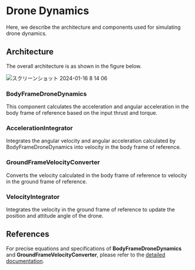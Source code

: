 # Drone Dynamics

Here, we describe the architecture and components used for simulating drone dynamics.

## Architecture

The overall architecture is as shown in the figure below.

![スクリーンショット 2024-01-16 8 14 06](https://github.com/toppers/hakoniwa-px4sim/assets/164193/3d1b9ade-262f-4366-bf15-04bc56347d24)


### BodyFrameDroneDynamics

This component calculates the acceleration and angular acceleration in the body frame of reference based on the input thrust and torque.

### AccelerationIntegrator

Integrates the angular velocity and angular acceleration calculated by BodyFrameDroneDynamics into velocity in the body frame of reference.

### GroundFrameVelocityConverter

Converts the velocity calculated in the body frame of reference to velocity in the ground frame of reference.

### VelocityIntegrator

Integrates the velocity in the ground frame of reference to update the position and attitude angle of the drone.

## References

For precise equations and specifications of **BodyFrameDroneDynamics** and **GroundFrameVelocityConverter**, please refer to the [detailed documentation](https://github.com/toppers/hakoniwa-px4sim/blob/main/drone_physics/README.md).
